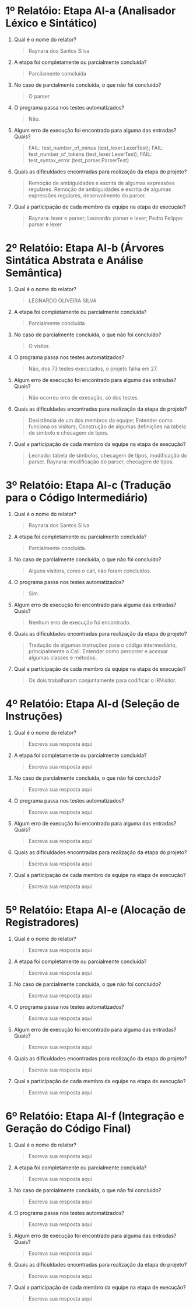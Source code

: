 # 1º Relatóio: Etapa AI-a (Analisador Léxico e Sintático)

1. Qual é o nome do relator?

    > Raynara dos Santos Silva

2. A etapa foi completamente ou parcialmente concluída?

    > Parcilamente comcluída

3. No caso de parcialmente concluída, o que não foi concluído?

    > O parser

4. O programa passa nos testes automatizados?
    
    > Não.

5. Algum erro de execução foi encontrado para alguma das entradas? Quais?
    
    > FAIL: test_number_of_minus (test_lexer.LexerTest); FAIL: test_number_of_tokens (test_lexer.LexerTest); FAIL: test_syntax_error (test_parser.ParserTest)

6. Quais as dificuldades encontradas para realização da etapa do projeto?
    
    > Remoção de ambiguidades e escrita de algumas expressões regulares.
    > Remoção de ambiguidades e escrita de algumas expressões regulares, desenvolmento do parser.

7. Qual a participação de cada membro da equipe na etapa de execução?
    
    > Raynara: lexer e parser;
    > Leonardo: parser e lexer;
    > Pedro Felippe: parser e lexer


# 2º Relatóio: Etapa AI-b (Árvores Sintática Abstrata e Análise Semântica)

1. Qual é o nome do relator?

    > LEONARDO OLIVEIRA SILVA

2. A etapa foi completamente ou parcialmente concluída?

    > Parcialmente concluída

3. No caso de parcialmente concluída, o que não foi concluído?

    > O visitor.

4. O programa passa nos testes automatizados?
    
    > Não, dos 73 testes executados, o projeto falha em 27.

5. Algum erro de execução foi encontrado para alguma das entradas? Quais?
    
    > Não ocorreu erro de execução, só dos testes.

6. Quais as dificuldades encontradas para realização da etapa do projeto?
    
    > Desistência de um dos membros da equipe;
    > Entender como funciona os visitors;
    > Construção de algumas definições na tabela de símbolo e checagem de tipos.

7. Qual a participação de cada membro da equipe na etapa de execução?
    
    > Leonado: tabela de símbolos, checagem de tipos, modificação do parser.
    > Raynara: modificação do parser, checagem de tipos.


# 3º Relatóio: Etapa AI-c (Tradução para o Código Intermediário)

1. Qual é o nome do relator?

    > Raynara dos Santos Silva

2. A etapa foi completamente ou parcialmente concluída?

    > Parcialmente concluída.

3. No caso de parcialmente concluída, o que não foi concluído?

    > Alguns visitors, como o call, não foram concluídos.

4. O programa passa nos testes automatizados?
    
    > Sim.

5. Algum erro de execução foi encontrado para alguma das entradas? Quais?
    
    > Nenhum erro de execução foi encontrado.

6. Quais as dificuldades encontradas para realização da etapa do projeto?
    
    > Tradução de algumas instruções para o código intermediário, principalmente o Call.
    > Entender como percorrer e acessar algumas classes e métodos.

7. Qual a participação de cada membro da equipe na etapa de execução?
    
    > Os dois trabalharam conjuntamente para codificar o IRVisitor.


# 4º Relatóio: Etapa AI-d (Seleção de Instruções)

1. Qual é o nome do relator?

    > Escreva sua resposta aqui

2. A etapa foi completamente ou parcialmente concluída?

    > Escreva sua resposta aqui

3. No caso de parcialmente concluída, o que não foi concluído?

    > Escreva sua resposta aqui

4. O programa passa nos testes automatizados?
    
    > Escreva sua resposta aqui

5. Algum erro de execução foi encontrado para alguma das entradas? Quais?
    
    > Escreva sua resposta aqui

6. Quais as dificuldades encontradas para realização da etapa do projeto?
    
    > Escreva sua resposta aqui

7. Qual a participação de cada membro da equipe na etapa de execução?
    
    > Escreva sua resposta aqui


# 5º Relatóio: Etapa AI-e (Alocação de Registradores)

1. Qual é o nome do relator?

    > Escreva sua resposta aqui

2. A etapa foi completamente ou parcialmente concluída?

    > Escreva sua resposta aqui

3. No caso de parcialmente concluída, o que não foi concluído?

    > Escreva sua resposta aqui

4. O programa passa nos testes automatizados?
    
    > Escreva sua resposta aqui

5. Algum erro de execução foi encontrado para alguma das entradas? Quais?
    
    > Escreva sua resposta aqui

6. Quais as dificuldades encontradas para realização da etapa do projeto?
    
    > Escreva sua resposta aqui

7. Qual a participação de cada membro da equipe na etapa de execução?
    
    > Escreva sua resposta aqui


# 6º Relatóio: Etapa AI-f (Integração e Geração do Código Final)

1. Qual é o nome do relator?

    > Escreva sua resposta aqui

2. A etapa foi completamente ou parcialmente concluída?

    > Escreva sua resposta aqui

3. No caso de parcialmente concluída, o que não foi concluído?

    > Escreva sua resposta aqui

4. O programa passa nos testes automatizados?
    
    > Escreva sua resposta aqui

5. Algum erro de execução foi encontrado para alguma das entradas? Quais?
    
    > Escreva sua resposta aqui

6. Quais as dificuldades encontradas para realização da etapa do projeto?
    
    > Escreva sua resposta aqui

7. Qual a participação de cada membro da equipe na etapa de execução?
    
    > Escreva sua resposta aqui
